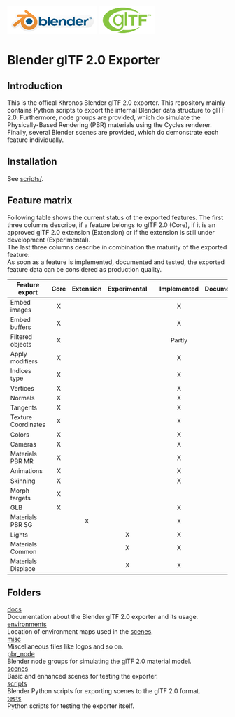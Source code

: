 
[![Blender](misc/Blender_logo.png)](http://www.blender.org/) [![glTF](misc/glTF_logo.png)](https://www.khronos.org/gltf/)  

Blender glTF 2.0 Exporter
=========================

Introduction
------------
This is the offical Khronos Blender glTF 2.0 exporter. This repository mainly contains Python scripts to export the internal Blender data structure to glTF 2.0. Furthermore, node groups are provided, which do simulate the Physically-Based Rendering (PBR) materials using the Cycles renderer. Finally, several Blender scenes are provided, which do demonstrate each feature individually. 

Installation
------------
See [scripts/](scripts/).

Feature matrix
--------------
Following table shows the current status of the exported features. The first three columns describe, if a feature belongs to glTF 2.0 (Core), if it is an approved glTF 2.0 extension (Extension) or if the extension is still under development (Experimental).  
The last three columns describe in combination the maturity of the exported feature:  
As soon as a feature is implemented, documented and tested, the exported feature data can be considered as production quality.

|Feature export     |Core |Extension|Experimental | |Implemented|Documented|Tested|
|-------------------|:---:|:-------:|:-----------:|-|:---------:|:--------:|:----:|
|Embed images       |  X  |         |             | |     X     |          |      |
|Embed buffers      |  X  |         |             | |     X     |          |      |
|Filtered objects   |  X  |         |             | |   Partly  |          |      |
|Apply modifiers    |  X  |         |             | |     X     |          |      |
|Indices type       |  X  |         |             | |     X     |          |      |
|Vertices           |  X  |         |             | |     X     |          |      |
|Normals            |  X  |         |             | |     X     |          |      |
|Tangents           |  X  |         |             | |     X     |          |      |
|Texture Coordinates|  X  |         |             | |     X     |          |      |
|Colors             |  X  |         |             | |     X     |          |      |
|Cameras            |  X  |         |             | |     X     |          |      |
|Materials PBR MR   |  X  |         |             | |     X     |          |      |
|Animations         |  X  |         |             | |     X     |          |      |
|Skinning           |  X  |         |             | |     X     |          |      |
|Morph targets      |  X  |         |             | |           |          |      |
|GLB                |  X  |         |             | |     X     |          |      |
|Materials PBR SG   |     |    X    |             | |     X     |          |      |
|Lights             |     |         |      X      | |     X     |          |      |
|Materials Common   |     |         |      X      | |     X     |          |      |
|Materials Displace |     |         |      X      | |     X     |          |      |

Folders
-------

[docs](docs/)  
Documentation about the Blender glTF 2.0 exporter and its usage.  
[environments](environments/)  
Location of environment maps used in the [scenes](scenes/).  
[misc](misc/)  
Miscellaneous files like logos and so on.  
[pbr_node](pbr_node/)  
Blender node groups for simulating the glTF 2.0 material model.  
[scenes](scenes/)  
Basic and enhanced scenes for testing the exporter.  
[scripts](scripts/)  
Blender Python scripts for exporting scenes to the glTF 2.0 format.  
[tests](tests/)  
Python scripts for testing the exporter itself.
